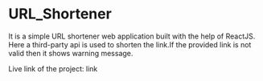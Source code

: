# URL_Shortener
It is a simple URL shortener web application built with the help of ReactJS. Here a third-party api is used to shorten the link.If the provided link is not valid then it shows warning message.



Live link of the project: link
